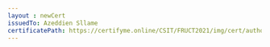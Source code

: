 ```yaml
--- 
layout : newCert 
issuedTo: Azeddien Sllame 
certificatePath: https://certifyme.online/CSIT/FRUCT2021/img/cert/author/AzeddienSllame_1baf0.png
--- 
```

